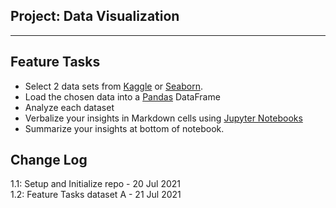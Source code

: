 ## Project: Data Visualization

---

## Feature Tasks

- Select 2 data sets from [Kaggle](https://www.kaggle.com/) or [Seaborn](https://seaborn.pydata.org/index.html).
- Load the chosen data into a [Pandas](https://pandas.pydata.org/) DataFrame
- Analyze each dataset
- Verbalize your insights in Markdown cells using [Jupyter Notebooks](https://jupyter.org/)
- Summarize your insights at bottom of notebook.

## Change Log
1.1: Setup and Initialize repo - 20 Jul 2021  
1.2: Feature Tasks dataset A - 21 Jul 2021
